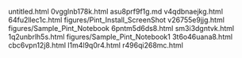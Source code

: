 untitled.html
0vgglnb178k.html
asu8prf9f1g.md
v4qdbnaejkg.html
64fu2llec1c.html
figures/Pint_Install_ScreenShot
v26755e9jjg.html
figures/Sample_Pint_Notebook
6pntm5d6ds8.html
sm3i3dgntvk.html
1q2unbrlh5s.html
figures/Sample_Pint_Notebook1
3t6o46uana8.html
cbc6vpn12j8.html
l1m4l9q0r4.html
r496qi268mc.html